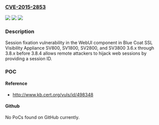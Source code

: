 ### [CVE-2015-2853](https://cve.mitre.org/cgi-bin/cvename.cgi?name=CVE-2015-2853)
![](https://img.shields.io/static/v1?label=Product&message=n%2Fa&color=blue)
![](https://img.shields.io/static/v1?label=Version&message=n%2Fa&color=blue)
![](https://img.shields.io/static/v1?label=Vulnerability&message=n%2Fa&color=brighgreen)

### Description

Session fixation vulnerability in the WebUI component in Blue Coat SSL Visibility Appliance SV800, SV1800, SV2800, and SV3800 3.6.x through 3.8.x before 3.8.4 allows remote attackers to hijack web sessions by providing a session ID.

### POC

#### Reference
- http://www.kb.cert.org/vuls/id/498348

#### Github
No PoCs found on GitHub currently.

